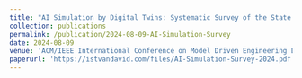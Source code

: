 ```yaml
---
title: "AI Simulation by Digital Twins: Systematic Survey of the State of the Art and a Reference Framework"
collection: publications
permalink: /publication/2024-08-09-AI-Simulation-Survey
date: 2024-08-09
venue: 'ACM/IEEE International Conference on Model Driven Engineering Languages and Systems Companion, MODELS-C. 1st International Conference on Engineering Digital Twins (EDTConf). ACM'
paperurl: 'https://istvandavid.com/files/AI-Simulation-Survey-2024.pdf'
---
```


